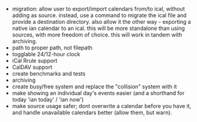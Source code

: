 * migration: allow user to export/import calendars from/to ical, without adding as source. instead, use a command to migrate the ical file and provide a destination directory. also allow it the other way - exporting a native ian calendar to an ical. this will be more standalone than using sources, with more freedom of choice. this will work in tandem with archiving.
* path to proper path, not filepath
* togglable 24/12-hour clock
* iCal Rrule support
* CalDAV support
* create benchmarks and tests
* archiving
* create busy/free system and replace the "collision" system with it
* make showing an individual day's events easier (and a shorthand for today 'ian today' / 'ian now')
* make source usage safer; dont overwrite a calendar before you have it, and handle unavailable calendars better (allow them, but warn).
